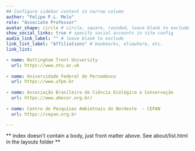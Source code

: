 ```yaml
---
## Configure sidebar content in narrow column
author: "Felipe P.L. Melo"
role: "Associate Professor"
avatar_shape: circle # circle, square, rounded, leave blank to exclude
show_social_links: true # specify social accounts in site config
audio_link_label: "" # leave blank to exclude
link_list_label: "Affiliations" # bookmarks, elsewhere, etc.
link_list:

- name: Nottingham Trent University
  url: https://www.ntu.ac.uk
  
- name: Universidade Federal de Pernambuco
  url: https://www.ufpe.br
  
- name: Associação Brasileira de Ciência Ecológica e Conservação
  url: https://www.abecor.org.br/
  
- name: Centro de Pesquisas Ambietnais do Nordeste  - CEPAN
  url: https://cepan.org.br

---
```


** index doesn't contain a body, just front matter above.
See about/list.html in the layouts folder **